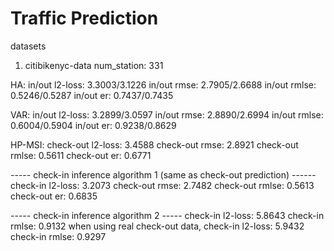 # Traffic Prediction

datasets
1. citibikenyc-data
num_station: 331

HA: 
in/out l2-loss: 3.3003/3.1226
in/out rmse: 2.7905/2.6688
in/out rmlse: 0.5246/0.5287
in/out er: 0.7437/0.7435

VAR: 
in/out l2-loss: 3.2899/3.0597
in/out rmse: 2.8890/2.6994
in/out rmlse: 0.6004/0.5904
in/out er: 0.9238/0.8629



HP-MSI:
check-out l2-loss: 3.4588
check-out rmse: 2.8921
check-out rmlse: 0.5611
check-out er: 0.6771

----- check-in inference algorithm 1 (same as check-out prediction) ------
check-in l2-loss: 3.2073
check-out rmse: 2.7482
check-out rmlse: 0.5613
check-out er: 0.6835

----- check-in inference algorithm 2 -----
check-in l2-loss: 5.8643
check-in rmlse: 0.9132
when using real check-out data,
check-in l2-loss: 5.9432
check-in rmlse: 0.9297


